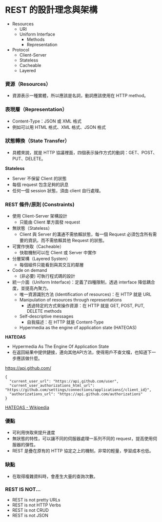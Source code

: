 # REST 的設計理念與架構

* Resources
  * URI
  * Uniform Interface
    * Methods
    * Representation
* Protocol
  * Client-Server
  * Stateless
  * Cacheable
  * Layered

### 資源（Resources）

* 資源表示一種實體，所以應該是名詞，動詞應該使用在 HTTP method。

### 表現層（Representation）

* Content-Type：JSON 或 XML 格式
* 例如可以用 HTML 格式、XML 格式、JSON 格式

### 狀態轉換（State Transfer）

* 具體來說，就是 HTTP 協議裡面，四個表示操作方式的動詞：GET、POST、PUT、DELETE。

**Stateless**

* Server 不保留 Client 的狀態
* 每個 request 包含足夠的訊息
* 任何一個 session 狀態，須由 client 自行處理。

### REST 條件/原則 (Constraints)

* 使用 Client-Server 架構設計
  * 只能由 Client 單方面發 request
* 無狀態（Stateless）
  * Client 與 Server 的溝通不需依賴狀態，每一個 Request 必須包含所有需要的資訊，而不需依賴其他 Request 的狀態。
* 可實作快取（Cacheable）
  *  快取機制可以在 Client 或 Server 中實作
* 分層架構（Layered System）
  * 每個組件只能看到與其交互的鄰層
* Code on demand
  * (非必要) 可執行程式碼的設計
* 統一介面（Uniform Interface)：定義了四種限制，透過 interface 降低耦合度，並提高內聚力。
  * 唯一資源識別方法 (Identification of resources)：在 HTTP 就是 URL
  * Manipulation of resources through representations
    * 透過特定的方式來操作資源：在 HTTP 就是 GET, POST, PUT, DELETE methods
  * Self-descriptive messages
    * 自我描述：在 HTTP 就是 Content-Type
  * Hypermedia as the engine of application state (HATEOAS)

**HATEOAS**

* Hypermedia As The Engine Of Application State
* 在返回結果中提供鏈接，連向其他API方法，使得用戶不查文檔，也知道下一步應該做什麼。

https://api.github.com/

```
{
  "current_user_url": "https://api.github.com/user",
  "current_user_authorizations_html_url": "https://github.com/settings/connections/applications{/client_id}",
  "authorizations_url": "https://api.github.com/authorizations"
}
```

[HATEOAS - Wikipedia](https://en.wikipedia.org/wiki/HATEOAS)

### 優點

* 可利用快取來提升速度
* 無狀態的特性，可以讓不同的伺服器處理一系列不同的 request，提高使用伺服器的彈性。
* REST 是疊在原有的 HTTP 協定之上的機制，非常的輕量，學習成本也低。

### 缺點

* 在取得複雜資料時，會產生大量的查詢次數。


### REST IS NOT...

* REST is not pretty URLs
* REST is not HTTP Verbs
* REST is not CRUD
* REST is not JSON
